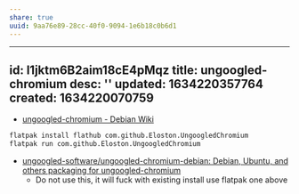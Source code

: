 ```yaml
---
share: true
uuid: 9aa76e89-28cc-40f0-9094-1e6b18c0b6d1
---
```

---
id: l1jktm6B2aim18cE4pMqz
title: ungoogled-chromium
desc: ''
updated: 1634220357764
created: 1634220070759
---

* [ungoogled-chromium - Debian Wiki](https://wiki.debian.org/ungoogled-chromium)

``` bash
flatpak install flathub com.github.Eloston.UngoogledChromium
flatpak run com.github.Eloston.UngoogledChromium
```

* [ungoogled-software/ungoogled-chromium-debian: Debian, Ubuntu, and others packaging for ungoogled-chromium](https://github.com/ungoogled-software/ungoogled-chromium-debian)
  * Do not use this, it will fuck with existing install use flatpak one above
